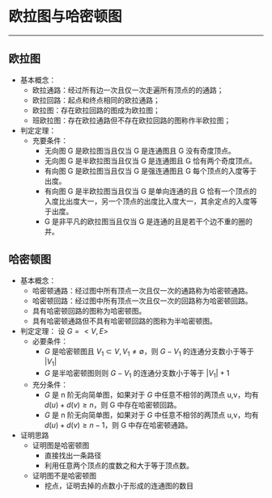 # 欧拉图与哈密顿图
---
## 欧拉图
* 基本概念：
    * 欧拉通路：经过所有边一次且仅一次走遍所有顶点的的通路；
    * 欧拉回路：起点和终点相同的欧拉通路；
    * 欧拉图：存在欧拉回路的图成为欧拉图；
    * 班欧拉图：存在欧拉通路但不存在欧拉回路的图称作半欧拉图；
* 判定定理：
    * 充要条件：
        * 无向图 G 是欧拉图当且仅当 G 是连通图且 G 没有奇度顶点。 
        * 无向图 G 是半欧拉图当且仅当 G 是连通图且 G 恰有两个奇度顶点。
        * 有向图 G 是欧拉图当且仅当 G 是强连通图且 G 每个顶点的入度等于出度。
        * 有向图 G 是半欧拉图当且仅当 G 是单向连通的且 G 恰有一个顶点的入度比出度大一，另一个顶点的出度比入度大一，其余定点的入度等于出度。
        * G 是非平凡的欧拉图当且仅当 G 是连通的且是若干个边不重的圈的并。
## 哈密顿图
* 基本概念：
    * 哈密顿通路：经过图中所有顶点一次且仅一次的通路称为哈密顿通路。
    * 哈密顿回路：经过图中所有顶点一次且仅一次的回路称为哈密顿回路。
    * 具有哈密顿回路的图称为哈密顿图。
    * 具有哈密顿通路但不具有哈密顿回路的图称为半哈密顿图。
* 判定定理：
    设 $G=<V,E>$
    * 必要条件：
        * $G$ 是哈密顿图且 $V_1 \subset V , V_1\ne \emptyset$，则 $G-V_1$ 的连通分支数小于等于 $|V_1|$
        * $G$ 是半哈密顿图则则 $G-V_1$ 的连通分支数小于等于 $|V_1|+1$
    * 充分条件：
        * $G$ 是 n 阶无向简单图，如果对于 $G$ 中任意不相邻的两顶点 u,v，均有 $d(u)+d(v)\ge n$，则 G 中存在哈密顿回路。
        * $G$ 是 n 阶无向简单图，如果对于 $G$ 中任意不相邻的两顶点 u,v，均有 $d(u)+d(v)\ge n-1$，则 G 中存在哈密顿通路。 
* 证明思路
    * 证明图是哈密顿图
        * 直接找出一条路径
        * 利用任意两个顶点的度数之和大于等于顶点数。
    * 证明图不是哈密顿图
        * 挖点，证明去掉的点数小于形成的连通图的数目